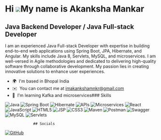 Hi ![](https://user-images.githubusercontent.com/18350557/176309783-0785949b-9127-417c-8b55-ab5a4333674e.gif)My name is Akanksha Mankar
=======================================================================================================================================

Java Backend Developer / Java Full-stack Developer
--------------------------------------------------

I am an experienced Java Full-stack Developer with expertise in building end-to-end web applications using Spring Boot, JPA, Hibernate, and Angular. My skills include Java 8, Servlets, MySQL, and microservices. I am well-versed in Agile methodologies and dedicated to delivering high-quality software through collaborative development. My passion lies in creating innovative solutions to enhance user experiences.

*   🌍  I'm based in Bhopal India
*   ✉️  You can contact me at [imakankshamnkr@gmail.com](mailto:imakankshamnkr@gmail.com)
*   🧠  I'm learning Kafka and microservices### Skills 
<p align="left">
  <img src="https://img.shields.io/badge/Java-%23FF9800.svg?&style=for-the-badge&logo=java&logoColor=white" alt="Java" />
  <img src="https://img.shields.io/badge/Spring%20Boot-%236DB33F.svg?&style=for-the-badge&logo=spring-boot&logoColor=white" alt="Spring Boot" />
  <img src="https://img.shields.io/badge/Hibernate-%23568BC5.svg?&style=for-the-badge&logo=hibernate&logoColor=white" alt="Hibernate" />
  <img src="https://img.shields.io/badge/APIs-%230077B5.svg?&style=for-the-badge&logo=api&logoColor=white" alt="APIs" />
  <img src="https://img.shields.io/badge/Microservices-%23000000.svg?&style=for-the-badge&logo=microservices&logoColor=white" alt="Microservices" />
  <img src="https://img.shields.io/badge/React-%2361DAFB.svg?&style=for-the-badge&logo=react&logoColor=white" alt="React" />
  <img src="https://img.shields.io/badge/JavaScript-%23F7DF1E.svg?&style=for-the-badge&logo=javascript&logoColor=white" alt="JavaScript" />
  <img src="https://img.shields.io/badge/HTML5-%23E34F26.svg?&style=for-the-badge&logo=html5&logoColor=white" alt="HTML5" />
  <img src="https://img.shields.io/badge/JSP-%23FFC837.svg?&style=for-the-badge&logo=jsp&logoColor=white" alt="JSP" />
  <img src="https://img.shields.io/badge/CSS3-%231572B6.svg?&style=for-the-badge&logo=css3&logoColor=white" alt="CSS3" />
  <img src="https://img.shields.io/badge/Maven-%23C71A36.svg?&style=for-the-badge&logo=apache-maven&logoColor=white" alt="Maven" />
  <img src="https://img.shields.io/badge/Postman-%23FF6C37.svg?&style=for-the-badge&logo=postman&logoColor=white" alt="Postman" />
  <img src="https://img.shields.io/badge/Swagger-%2385EA2D.svg?&style=for-the-badge&logo=swagger&logoColor=white" alt="Swagger" />
  <img src="https://img.shields.io/badge/MySQL-%234479A1.svg?&style=for-the-badge&logo=mysql&logoColor=white" alt="MySQL" />
  <img src="https://img.shields.io/badge/Servlets-%23FFA726.svg?&style=for-the-badge&logo=servlet&logoColor=white" alt="Servlets" />
</p>
                    
                 ## Socials

<p align="left">
  <a href="https://www.github.com/Aquamankar" target="_blank" rel="noreferrer">
    <img src="https://img.shields.io/badge/GitHub-%23121011.svg?&style=for-the-badge&logo=github&logoColor=white" alt="GitHub" />
  </a>
</p>
